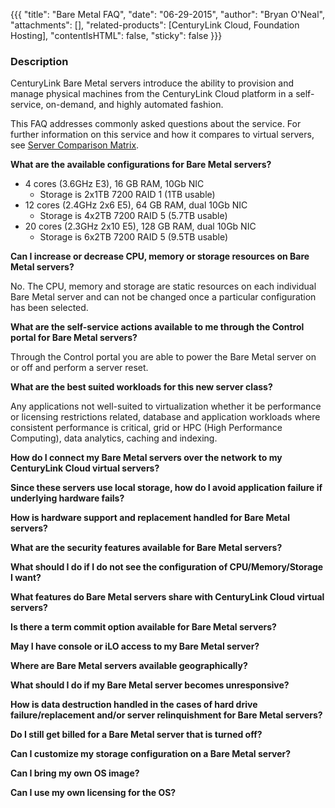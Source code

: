{{{
  "title": "Bare Metal FAQ",
  "date": "06-29-2015",
  "author": "Bryan O'Neal",
  "attachments": [],
  "related-products": [CenturyLink Cloud, Foundation Hosting],
  "contentIsHTML": false,
  "sticky": false
}}}

### Description

CenturyLink Bare Metal servers introduce the ability to provision and manage physical machines from the CenturyLink Cloud platform in a self-service, on-demand, and highly automated fashion.

This FAQ addresses commonly asked questions about the service. For further information on this service and how it compares to virtual servers, see [Server Comparison Matrix](Servers/server-comparison-matrix.md).



**What are the available configurations for Bare Metal servers?**

* 4 cores (3.6GHz E3), 16 GB RAM, 10Gb NIC
  * Storage is 2x1TB 7200 RAID 1 (1TB usable)
* 12 cores (2.4GHz 2x6 E5), 64 GB RAM, dual 10Gb NIC
  * Storage is 4x2TB 7200 RAID 5 (5.7TB usable)
* 20 cores (2.3GHz 2x10 E5), 128 GB RAM, dual 10Gb NIC
  * Storage is 6x2TB 7200 RAID 5 (9.5TB usable)

**Can I increase or decrease CPU, memory or storage resources on Bare Metal servers?**

No. The CPU, memory and storage are static resources on each individual Bare Metal server and can not be changed once a particular configuration has been selected.

**What are the self-service actions available to me through the Control portal for Bare Metal servers?**

Through the Control portal you are able to power the Bare Metal server on or off and perform a server reset.

**What are the best suited workloads for this new server class?**

Any applications not well-suited to virtualization whether it be performance or licensing restrictions related, database and application workloads where consistent performance is critical, grid or HPC (High Performance Computing), data analytics, caching and indexing.

**How do I connect my Bare Metal servers over the network to my CenturyLink Cloud virtual servers?**

**Since these servers use local storage, how do I avoid application failure if underlying hardware fails?**

**How is hardware support and replacement handled for Bare Metal servers?**

**What are the security features available for Bare Metal servers?**

**What should I do if I do not see the configuration of CPU/Memory/Storage I want?**

**What features do Bare Metal servers share with CenturyLink Cloud virtual servers?**

**Is there a term commit option available for Bare Metal servers?**

**May I have console or iLO access to my Bare Metal server?**

**Where are Bare Metal servers available geographically?**

**What should I do if my Bare Metal server becomes unresponsive?**

**How is data destruction handled in the cases of hard drive failure/replacement and/or server relinquishment for Bare Metal servers?**

**Do I still get billed for a Bare Metal server that is turned off?**

**Can I customize my storage configuration on a Bare Metal server?**

**Can I bring my own OS image?**

**Can I use my own licensing for the OS?**
